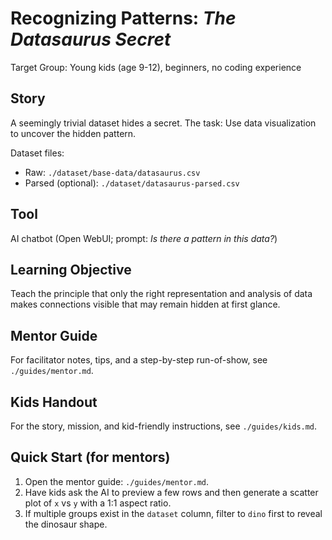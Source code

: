 # Recognizing Patterns: _The Datasaurus Secret_

Target Group: Young kids (age 9-12), beginners, no coding experience 

## Story

A seemingly trivial dataset hides a secret. The task: Use data visualization to uncover the hidden pattern.

Dataset files:

- Raw: `./dataset/base-data/datasaurus.csv`
- Parsed (optional): `./dataset/datasaurus-parsed.csv`

## Tool

AI chatbot (Open WebUI; prompt: _Is there a pattern in this data?_)

## Learning Objective

Teach the principle that only the right representation and analysis of data makes connections visible that may remain hidden at first glance.

## Mentor Guide

For facilitator notes, tips, and a step-by-step run-of-show, see `./guides/mentor.md`.

## Kids Handout

For the story, mission, and kid-friendly instructions, see `./guides/kids.md`.

## Quick Start (for mentors)

1. Open the mentor guide: `./guides/mentor.md`.
2. Have kids ask the AI to preview a few rows and then generate a scatter plot of `x` vs `y` with a 1:1 aspect ratio.
3. If multiple groups exist in the `dataset` column, filter to `dino` first to reveal the dinosaur shape.
